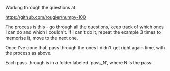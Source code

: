 Working through the questions at 

https://github.com/rougier/numpy-100

The process is this - go through all the questions, keep track of which ones I can do and which I couldn't. If I can't do it, repeat the example 3 times to memorise it, move to the next one. 

Once I've done that, pass through the ones I didn't get right again time, with the process as above.

Each pass through is in a folder labeled 'pass_N', where N is the pass
